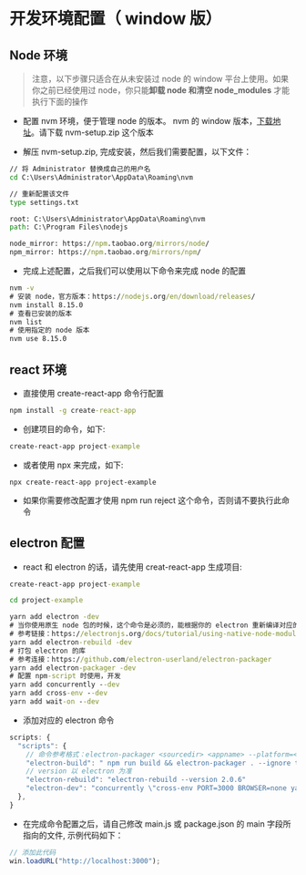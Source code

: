 # 开发环境配置（ window 版）

## Node 环境

> 注意，以下步骤只适合在从未安装过 node 的 window 平台上使用。如果你之前已经使用过 node，你只能**卸载 node 和清空 node_modules** 才能执行下面的操作

- 配置 nvm 环境，便于管理 node 的版本。 nvm 的 window 版本，[下载地址](https://github.com/coreybutler/nvm-windows/releases)。请下载 nvm-setup.zip 这个版本

- 解压 nvm-setup.zip, 完成安装，然后我们需要配置，以下文件：

```cmd
// 将 Administrator 替换成自己的用户名
cd C:\Users\Administrator\AppData\Roaming\nvm

// 重新配置该文件
type settings.txt

root: C:\Users\Administrator\AppData\Roaming\nvm
path: C:\Program Files\nodejs

node_mirror: https://npm.taobao.org/mirrors/node/
npm_mirror: https://npm.taobao.org/mirrors/npm/
```

- 完成上述配置，之后我们可以使用以下命令来完成 node 的配置

```cmd
nvm -v
# 安装 node，官方版本：https://nodejs.org/en/download/releases/
nvm install 8.15.0
# 查看已安装的版本
nvm list
# 使用指定的 node 版本
nvm use 8.15.0
```

## react 环境

- 直接使用 create-react-app 命令行配置

```cmd
npm install -g create-react-app
```

- 创建项目的命令，如下:

```cmd
create-react-app project-example
```

- 或者使用 npx 来完成，如下:

```
npx create-react-app project-example
```

- 如果你需要修改配置才使用 npm run reject 这个命令，否则请不要执行此命令

## electron 配置

- react 和 electron 的话，请先使用 creat-react-app 生成项目:

```cmd
create-react-app project-example

cd project-example

yarn add electron -dev
# 当你使用原生 node 包的时候，这个命令是必须的，能根据你的 electron 重新编译对应的版本
# 参考链接：https://electronjs.org/docs/tutorial/using-native-node-modules
yarn add electron-rebuild -dev
# 打包 electron 的库
# 参考连接：https://github.com/electron-userland/electron-packager
yarn add electron-packager -dev
# 配置 npm-script 时使用，开发
yarn add concurrently --dev
yarn add cross-env --dev
yarn add wait-on --dev
```

- 添加对应的 electron 命令

```js
scripts: {
  "scripts": {
    // 命令参考格式：electron-packager <sourcedir> <appname> --platform=<platform> --arch=<arch> [optional flags...]
    "electron-build": " npm run build && electron-packager . --ignore token.txt --overwrite ",
    // version 以 electron 为准
    "electron-rebuild": "electron-rebuild --version 2.0.6"
    "electron-dev": "concurrently \"cross-env PORT=3000 BROWSER=none yarn start\" \"wait-on http://localhost:3000 && electron .\"",
  },
}
```

- 在完成命令配置之后，请自己修改 main.js 或 package.json 的 main 字段所指向的文件, 示例代码如下：

```js
// 添加此代码
win.loadURL("http://localhost:3000");
```
